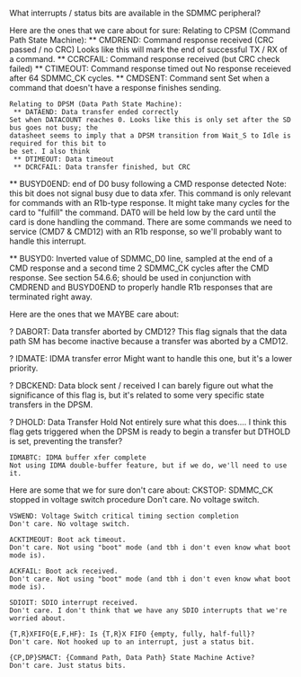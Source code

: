 What interrupts / status bits are available in the SDMMC peripheral?

Here are the ones that we care about for sure:
    Relating to CPSM (Command Path State Machine):
     ** CMDREND: Command response received (CRC passed / no CRC)
                 Looks like this will mark the end of successful TX / RX of a command.
     ** CCRCFAIL: Command response received (but CRC check failed)
     ** CTIMEOUT: Command response timed out
                  No response receieved after 64 SDMMC_CK cycles.
     ** CMDSENT: Command sent
                 Set when a command that doesn't have a response finishes sending.

    Relating to DPSM (Data Path State Machine):
     ** DATAEND: Data transfer ended correctly
    Set when DATACOUNT reaches 0. Looks like this is only set after the SD bus goes not busy; the
    datasheet seems to imply that a DPSM transition from Wait_S to Idle is required for this bit to
    be set. I also think
     ** DTIMEOUT: Data timeout
     ** DCRCFAIL: Data transfer finished, but CRC

 ** BUSYD0END: end of D0 busy following a CMD response detected
    Note: this bit does not signal busy due to data xfer.
    This command is only relevant for commands with an R1b-type response. It might take many cycles
    for the card to "fulfill" the command. DAT0 will be held low by the card until the card is done
    handling the command.
    There are some commands we need to service (CMD7 & CMD12) with an R1b response, so we'll
    probably want to handle this interrupt.

 ** BUSYD0: Inverted value of SDMMC_D0 line, sampled at the end of a CMD response and a second time
            2 SDMMC_CK cycles after the CMD response.
    See section 54.6.6; should be used in conjunction with CMDREND and BUSYD0END to properly handle
    R1b responses that are terminated right away.

Here are the ones that we MAYBE care about:


  ? DABORT: Data transfer aborted by CMD12?
    This flag signals that the data path SM has become inactive because a transfer was aborted by
    a CMD12.

  ? IDMATE: IDMA transfer error
    Might want to handle this one, but it's a lower priority.

  ? DBCKEND: Data block sent / received
    I can barely figure out what the significance of this flag is, but it's related to some very
    specific state transfers in the DPSM.

  ? DHOLD: Data Transfer Hold
    Not entirely sure what this does.... I think this flag gets triggered when the DPSM is ready to
    begin a transfer but DTHOLD is set, preventing the transfer?

    IDMABTC: IDMA buffer xfer complete
    Not using IDMA double-buffer feature, but if we do, we'll need to use it.



Here are some that we for sure don't care about:
    CKSTOP: SDMMC_CK stopped in voltage switch procedure
    Don't care. No voltage switch.

    VSWEND: Voltage Switch critical timing section completion
    Don't care. No voltage switch.

    ACKTIMEOUT: Boot ack timeout.
    Don't care. Not using "boot" mode (and tbh i don't even know what boot mode is).

    ACKFAIL: Boot ack received.
    Don't care. Not using "boot" mode (and tbh i don't even know what boot mode is).

    SDIOIT: SDIO interrupt received.
    Don't care. I don't think that we have any SDIO interrupts that we're worried about.

    {T,R}XFIFO{E,F,HF}: Is {T,R}X FIFO {empty, fully, half-full}?
    Don't care. Not hooked up to an interrupt, just a status bit.

    {CP,DP}SMACT: {Command Path, Data Path} State Machine Active?
    Don't care. Just status bits.
